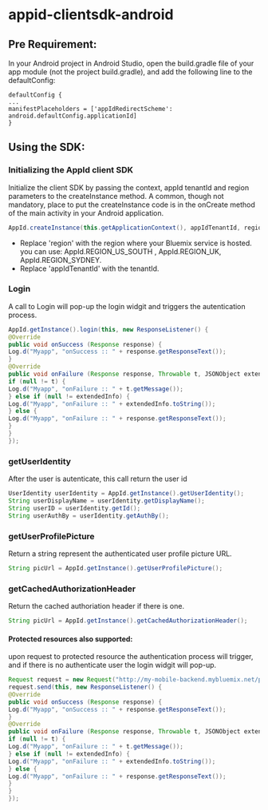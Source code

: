 # appid-clientsdk-android

## Pre Requirement: 

In your Android project in Android Studio, open the build.gradle file of your app module (not the project build.gradle), and add the following line to the defaultConfig:
```
defaultConfig {
...
manifestPlaceholders = ['appIdRedirectScheme': android.defaultConfig.applicationId]
}
```
## Using the SDK:

### Initializing the AppId client SDK

Initialize the client SDK by passing the context, appId tenantId and region parameters to the createInstance method. A common, though not mandatory, place to put the createInstance code is in the onCreate method of the main activity in your Android application.
```java
AppId.createInstance(this.getApplicationContext(), appIdTenantId, region);
```
* Replace 'region' with the region where your Bluemix service is hosted.
you can use: AppId.REGION_US_SOUTH , AppId.REGION_UK, AppId.REGION_SYDNEY.
* Replace 'appIdTenantId' with the tenantId.


### Login
A call to Login will pop-up the login widgit and triggers the autentication process.  

```java
AppId.getInstance().login(this, new ResponseListener() {
@Override
public void onSuccess (Response response) {
Log.d("Myapp", "onSuccess :: " + response.getResponseText());
}
@Override
public void onFailure (Response response, Throwable t, JSONObject extendedInfo) {
if (null != t) {
Log.d("Myapp", "onFailure :: " + t.getMessage());
} else if (null != extendedInfo) {
Log.d("Myapp", "onFailure :: " + extendedInfo.toString());
} else {
Log.d("Myapp", "onFailure :: " + response.getResponseText());
}
}
});
```

### getUserIdentity
After the user is autenticate, this call return the user id
```java
UserIdentity userIdentity = AppId.getInstance().getUserIdentity();
String userDisplayName = userIdentity.getDisplayName();
String userID = userIdentity.getId();
String userAuthBy = userIdentity.getAuthBy();
```

### getUserProfilePicture
Return a string represent the authenticated user profile picture URL.
```Java
String picUrl = AppId.getInstance().getUserProfilePicture();
```

### getCachedAuthorizationHeader
Return the cached authoriation header if there is one.
```Java
String picUrl = AppId.getInstance().getCachedAuthorizationHeader();
```

#### Protected resources also supported: 
upon request to protected resource the authentication process will trigger, and if there is no authenticate user the login widgit will pop-up.
```java
Request request = new Request("http://my-mobile-backend.mybluemix.net/protected", Request.GET);
request.send(this, new ResponseListener() {
@Override
public void onSuccess (Response response) {
Log.d("Myapp", "onSuccess :: " + response.getResponseText());
}
@Override
public void onFailure (Response response, Throwable t, JSONObject extendedInfo) {
if (null != t) {
Log.d("Myapp", "onFailure :: " + t.getMessage());
} else if (null != extendedInfo) {
Log.d("Myapp", "onFailure :: " + extendedInfo.toString());
} else {
Log.d("Myapp", "onFailure :: " + response.getResponseText());
}
}
});
```
